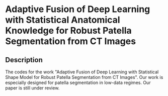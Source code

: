 # Adaptive Fusion of Deep Learning with Statistical Anatomical Knowledge for Robust Patella Segmentation from CT Images

## Description

The codes for the work "Adaptive Fusion of Deep Learning with Statistical Shape Model for Robust Patella Segmentation from CT Images".
Our work is especially designed for patella segmentation in low-data regimes. Our paper is still under review.
